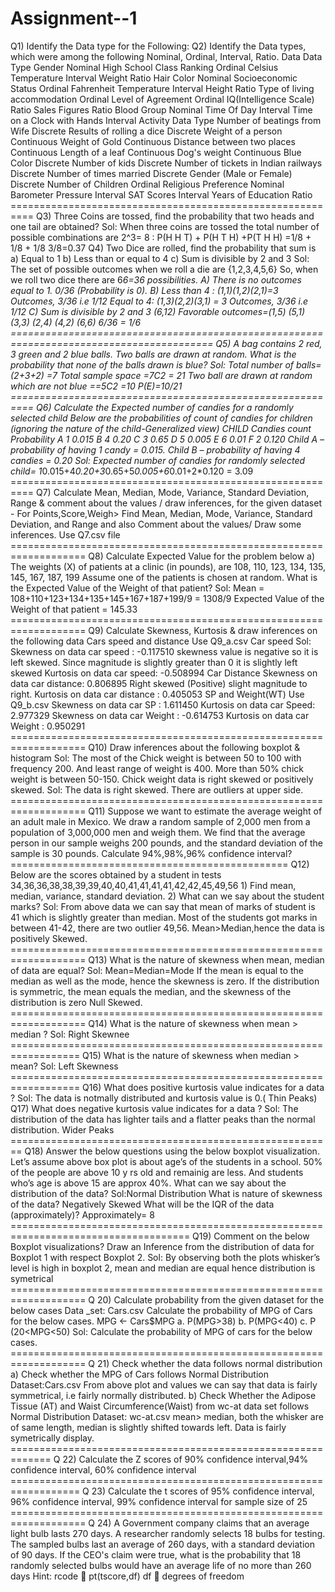 # Assignment--1
Q1) Identify the Data type for the Following: Q2) Identify the Data types, which were among the following Nominal, Ordinal, Interval, Ratio. Data Data Type Gender Nominal High School Class Ranking Ordinal Celsius Temperature Interval Weight Ratio Hair Color Nominal Socioeconomic Status Ordinal Fahrenheit Temperature Interval Height Ratio Type of living accommodation Ordinal Level of Agreement Ordinal IQ(Intelligence Scale) Ratio Sales Figures Ratio Blood Group Nominal Time Of Day Interval Time on a Clock with Hands Interval Activity Data Type Number of beatings from Wife Discrete Results of rolling a dice Discrete Weight of a person Continuous Weight of Gold Continuous Distance between two places Continuous Length of a leaf Continuous Dog's weight Continuous Blue Color Discrete Number of kids Discrete Number of tickets in Indian railways Discrete Number of times married Discrete Gender (Male or Female) Discrete
Number of Children Ordinal Religious Preference Nominal Barometer Pressure Interval SAT Scores Interval Years of Education Ratio ========================================================== Q3) Three Coins are tossed, find the probability that two heads and one tail are obtained? Sol: When three coins are tossed the total number of possible combinations are 2^3= 8 : P(H H T) + P(H T H) +P(T H H) =1/8 + 1/8 + 1/8 3/8=0.37 Q4) Two Dice are rolled, find the probability that sum is a) Equal to 1 b) Less than or equal to 4 c) Sum is divisible by 2 and 3 Sol: The set of possible outcomes when we roll a die are {1,2,3,4,5,6} So, when we roll two dice there are 6*6=36 possibilities. A) There is no outcomes equal to 1. 0/36 (Probability is 0). B) Less than 4 : (1,1)(1,2)(2,1)=3 Outcomes, 3/36 i.e 1/12 Equal to 4: (1,3)(2,2)(3,1) = 3 Outcomes, 3/36 i.e 1/12 C) Sum is divisible by 2 and 3 (6,12) Favorable outcomes=(1,5) (5,1) (3,3) (2,4) (4,2) (6,6)
6/36 = 1/6 ========================================================================================= Q5) A bag contains 2 red, 3 green and 2 blue balls. Two balls are drawn at random. What is the probability that none of the balls drawn is blue? Sol: Total number of balls=(2+3+2) =7 Total sample space =7C2 = 21 Two ball are drawn at random which are not blue ==5C2 =10 P(E)=10/21 ========================================================== Q6) Calculate the Expected number of candies for a randomly selected child Below are the probabilities of count of candies for children (ignoring the nature of the child-Generalized view) CHILD Candies count Probability A 1 0.015 B 4 0.20 C 3 0.65 D 5 0.005 E 6 0.01 F 2 0.120 Child A – probability of having 1 candy = 0.015. Child B – probability of having 4 candies = 0.20 Sol: Expected number of candies for randomly selected child= 1*0.015+4*0.20+3*0.65+5*0.005+6*0.01+2*0.120 = 3.09
========================================================== Q7) Calculate Mean, Median, Mode, Variance, Standard Deviation, Range & comment about the values / draw inferences, for the given dataset - For Points,Score,Weigh> Find Mean, Median, Mode, Variance, Standard Deviation, and Range and also Comment about the values/ Draw some inferences. Use Q7.csv file =================================================================== Q8) Calculate Expected Value for the problem below a) The weights (X) of patients at a clinic (in pounds), are 108, 110, 123, 134, 135, 145, 167, 187, 199 Assume one of the patients is chosen at random. What is the Expected Value of the Weight of that patient? Sol: Mean = 108+110+123+134+135+145+167+187+199/9 = 1308/9 Expected Value of the Weight of that patient = 145.33 =================================================================== Q9) Calculate Skewness, Kurtosis & draw inferences on the following data Cars speed and distance Use Q9_a.csv Car speed Sol: Skewness on data car speed : -0.117510 skewness value is negative so it is left skewed. Since magnitude is slightly greater than 0 it is slightly left skewed Kurtosis on data car speed: -0.508994
Car Distance Skewness on data car distance: 0.806895 Right skewed (Positive) slight magnitude to right. Kurtosis on data car distance : 0.405053 SP and Weight(WT) Use Q9_b.csv Skewness on data car SP : 1.611450 Kurtosis on data car Speed: 2.977329 Skewness on data car Weight : -0.614753 Kurtosis on data car Weight : 0.950291 =================================================================== Q10) Draw inferences about the following boxplot & histogram
Sol: The most of the Chick weight is between 50 to 100 with frequency 200. And least range of weight is 400. More than 50% chick weight is between 50-150. Chick weight data is right skewed or positively skewed. Sol: The data is right skewed. There are outliers at upper side.
=================================================================== Q11) Suppose we want to estimate the average weight of an adult male in Mexico. We draw a random sample of 2,000 men from a population of 3,000,000 men and weigh them. We find that the average person in our sample weighs 200 pounds, and the standard deviation of the sample is 30 pounds. Calculate 94%,98%,96% confidence interval? ================================================ Q12) Below are the scores obtained by a student in tests 34,36,36,38,38,39,39,40,40,41,41,41,41,42,42,45,49,56 1) Find mean, median, variance, standard deviation. 2) What can we say about the student marks? Sol: From above data we can say that mean of marks of student is 41 which is slightly greater than median. Most of the students got marks in between 41-42, there are two outlier 49,56. Mean>Median,hence the data is positively Skewed. =================================================================== Q13) What is the nature of skewness when mean, median of data are equal? Sol: Mean=Median=Mode If the mean is equal to the median as well as the mode, hence the skewness is zero. If the distribution is symmetric, the mean equals the median, and the skewness of the distribution is zero Null Skewed. ===================================================================
Q14) What is the nature of skewness when mean > median ? Sol: Right Skewnee ================================================================== Q15) What is the nature of skewness when median > mean? Sol: Left Skewness ================================================================== Q16) What does positive kurtosis value indicates for a data ? Sol: The data is notmally distributed and kurtosis value is 0.( Thin Peaks) Q17) What does negative kurtosis value indicates for a data ? Sol: The distribution of the data has lighter tails and a flatter peaks than the normal distribution. Wider Peaks ======================================================== Q18) Answer the below questions using the below boxplot visualization. Let’s assume above box plot is about age’s of the students in a school. 50% of the people are above 10 y
rs old and remainig are less. And students who’s age is above 15 are approx 40%. What can we say about the distribution of the data? Sol:Normal Distribution What is nature of skewness of the data? Negatively Skewed What will be the IQR of the data (approximately)? Approximately= 8 ===================================================================================== Q19) Comment on the below Boxplot visualizations? Draw an Inference from the distribution of data for Boxplot 1 with respect Boxplot 2. Sol: By observing both the plots whisker’s level is high in boxplot 2, mean and median are equal hence distribution is symetrical =================================================================== Q 20) Calculate probability from the given dataset for the below cases Data _set: Cars.csv Calculate the probability of MPG of Cars for the below cases.
MPG <- Cars$MPG a. P(MPG>38) b. P(MPG<40) c. P (20<MPG<50) Sol: Calculate the probability of MPG of cars for the below cases. =================================================================== Q 21) Check whether the data follows normal distribution a) Check whether the MPG of Cars follows Normal Distribution Dataset:Cars.csv From above plot and values we can say that data is fairly symmetrical, i.e fairly normally distributed. b) Check Whether the Adipose Tissue (AT) and Waist Circumference(Waist) from wc-at data set follows Normal Distribution Dataset: wc-at.csv mean> median, both the whisker are of same length, median is slightly shifted towards left. Data is fairly symetrically display. ============================================================= Q 22) Calculate the Z scores of 90% confidence interval,94% confidence interval, 60% confidence interval ================================================================== Q 23) Calculate the t scores of 95% confidence interval, 96% confidence interval, 99% confidence interval for sample size of 25 ===================================================================
Q 24) A Government company claims that an average light bulb lasts 270 days. A researcher randomly selects 18 bulbs for testing. The sampled bulbs last an average of 260 days, with a standard deviation of 90 days. If the CEO's claim were true, what is the probability that 18 randomly selected bulbs would have an average life of no more than 260 days Hint: rcode  pt(tscore,df) df  degrees of freedom
